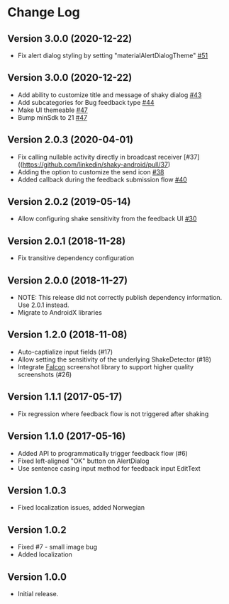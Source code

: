 # Change Log

## Version 3.0.0 (2020-12-22)
- Fix alert dialog styling by setting "materialAlertDialogTheme" [#51](https://github.com/linkedin/shaky-android/pull/51)

## Version 3.0.0 (2020-12-22)

- Add ability to customize title and message of shaky dialog [#43](https://github.com/linkedin/shaky-android/pull/43)
- Add subcategories for Bug feedback type [#44](https://github.com/linkedin/shaky-android/pull/44)
- Make UI themeable [#47](https://github.com/linkedin/shaky-android/pull/47)
- Bump minSdk to 21 [#47](https://github.com/linkedin/shaky-android/pull/47)

## Version 2.0.3 (2020-04-01)

- Fix calling nullable activity directly in broadcast receiver [#37]((https://github.com/linkedin/shaky-android/pull/37)
- Adding the option to customize the send icon [#38](https://github.com/linkedin/shaky-android/pull/38)
- Added callback during the feedback submission flow [#40](https://github.com/linkedin/shaky-android/pull/40)

## Version 2.0.2 (2019-05-14)

- Allow configuring shake sensitivity from the feedback UI [#30](https://github.com/linkedin/shaky-android/pull/30)

## Version 2.0.1 (2018-11-28)

- Fix transitive dependency configuration

## Version 2.0.0 (2018-11-27)

- NOTE: This release did not correctly publish dependency information. Use 2.0.1 instead.
- Migrate to AndroidX libraries

## Version 1.2.0 (2018-11-08)

- Auto-captialize input fields (#17)
- Allow setting the sensitivity of the underlying ShakeDetector (#18)
- Integrate [Falcon](https://github.com/jraska/Falcon) screenshot library to support higher quality screenshots (#26)

## Version 1.1.1 (2017-05-17)

- Fix regression where feedback flow is not triggered after shaking

## Version 1.1.0 (2017-05-16)

- Added API to programmatically trigger feedback flow (#6)
- Fixed left-aligned "OK" button on AlertDialog
- Use sentence casing input method for feedback input EditText

## Version 1.0.3

- Fixed localization issues, added Norwegian

## Version 1.0.2

- Fixed #7 - small image bug
- Added localization

## Version 1.0.0

- Initial release.
